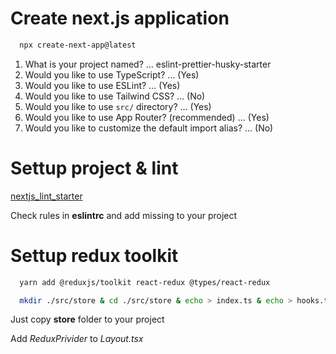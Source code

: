 # Create next.js application

```bash
  npx create-next-app@latest
```

1. What is your project named? … eslint-prettier-husky-starter
2. Would you like to use TypeScript? … (Yes)
3. Would you like to use ESLint? … (Yes)
4. Would you like to use Tailwind CSS? … (No)
5. Would you like to use `src/` directory? … (Yes)
6. Would you like to use App Router? (recommended) … (Yes)
7. Would you like to customize the default import alias? … (No)

# Settup project & lint

[nextjs_lint_starter](https://github.com/alx8r/nextjs_lint_starter)

Check rules in **eslintrc** and add missing to your project

# Settup redux toolkit

```bash
  yarn add @reduxjs/toolkit react-redux @types/react-redux
```

```bash
  mkdir ./src/store & cd ./src/store & echo > index.ts & echo > hooks.ts & echo > store.ts
```

Just copy **store** folder to your project

Add *ReduxPrivider* to *Layout.tsx*
